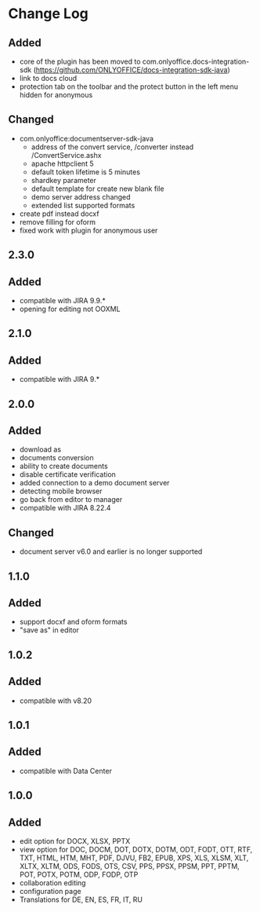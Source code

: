 # Change Log

## 
## Added
- core of the plugin has been moved to com.onlyoffice.docs-integration-sdk (https://github.com/ONLYOFFICE/docs-integration-sdk-java)
- link to docs cloud
- protection tab on the toolbar and the protect button in the left menu hidden for anonymous

## Changed
- com.onlyoffice:documentserver-sdk-java
    - address of the convert service, /converter instead /ConvertService.ashx
    - apache httpclient 5
    - default token lifetime is 5 minutes
    - shardkey parameter
    - default template for create new blank file
    - demo server address changed
    - extended list supported formats
- create pdf instead docxf
- remove filling for oform
- fixed work with plugin for anonymous user

## 2.3.0
## Added
- compatible with JIRA 9.9.*
- opening for editing not OOXML

## 2.1.0
## Added
- compatible with JIRA 9.*

## 2.0.0
## Added
- download as
- documents conversion
- ability to create documents
- disable certificate verification
- added connection to a demo document server
- detecting mobile browser
- go back from editor to manager
- compatible with JIRA 8.22.4

## Changed
- document server v6.0 and earlier is no longer supported

## 1.1.0
## Added
- support docxf and oform formats
- "save as" in editor

## 1.0.2
## Added
- compatible with v8.20

## 1.0.1
## Added
- compatible with Data Center

## 1.0.0
## Added
- edit option for DOCX, XLSX, PPTX
- view option for DOC, DOCM, DOT, DOTX, DOTM, ODT, FODT, OTT, RTF, TXT, HTML, HTM, MHT, PDF, DJVU, FB2, EPUB, XPS, XLS,
XLSM, XLT, XLTX, XLTM, ODS, FODS, OTS, CSV, PPS, PPSX, PPSM, PPT, PPTM, POT, POTX, POTM, ODP, FODP, OTP
- collaboration editing
- configuration page
- Translations for DE, EN, ES, FR, IT, RU